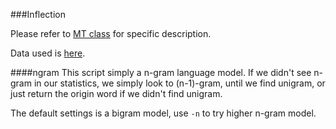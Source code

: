 ###Inflection

Please refer to [MT class][1] for specific description.

Data used is [here][2].

####ngram
This script simply a n-gram language model. If we didn't see n-gram in our statistics, we simply look to (n-1)-gram, until we find unigram, or just return the origin word if we didn't find unigram. 

The default settings is a bigram model, use `-n` to try higher n-gram model.

[1]:http://mt-class.org/jhu/hw5.html
[2]:https://catalog.ldc.upenn.edu/LDC2006T01
